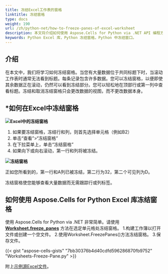 ```yaml
---
title: 冻结Excel工作表的窗格
linktitle: 冻结窗格
type: docs
weight: 190
url: /zh/python-net/how-to-freeze-panes-of-excel-worksheet
description: 本文将介绍如何使用 Aspose.Cells for Python via .NET API 编程方式冻结 Excel 工作表的窗格。
keywords: Python Excel 库，Python 冻结窗格，Python 中冻结窗口。
---
```


## **介绍**

在本文中，我们将学习如何冻结窗格。当您有大量数据位于共同标题下时，当滚动工作表时通常无法看到标题。每条记录包含许多数据。您可以冻结窗格，以便即使其余数据正在滚动，仍然可以看到冻结部分。您可以轻松地在顶部行或第一列中查看标题。冻结和取消冻结窗格只会更改数据的视图，而不更改数据本身。

## ***如何在Excel中冻结窗格**

**![Excel中的冻结窗格](Freeze-panes.png)**


1. 如果要冻结窗格，冻结行和列，则首先选择单元格（例如B2）
2. 单击“查看”>“冻结窗格”
3. 在下拉菜单上，单击“冻结窗格”
4. 如果向下或向右滚动，第一行和列将被冻结。

**![冻结窗格](Frozen-Panes.png)**

正如您所看到的，第一行和A列已被冻结，第二行为32，第二个可见列为D。 

冻结窗格使您能够查看大量数据而无需跟踪行或列标签。




## **如何使用 Aspose.Cells for Python Excel 库冻结窗格**
使用 Aspose.Cells for Python via .NET 非常简单。请使用 [**Worksheet.freeze_panes**](https://reference.aspose.com/cells/python-net/aspose.cells/worksheet/freeze_panes/#str-int-int) 方法在选定单元格处冻结窗格。
1.构建工作簿以打开文件或创建一个空文件。
2.使用Worksheet.FreezePanes()方法冻结窗格。
3.保存文件。

{{< gist "aspose-cells-gists" "7bb30376b4d40cdfd596286870fb9752" "Worksheets-Freeze-Pane.py" >}}

附上[示例源Excel文件](Freeze.xlsx)。
